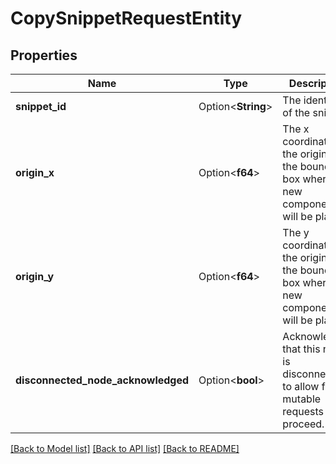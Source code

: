 # CopySnippetRequestEntity

## Properties

Name | Type | Description | Notes
------------ | ------------- | ------------- | -------------
**snippet_id** | Option<**String**> | The identifier of the snippet. | [optional]
**origin_x** | Option<**f64**> | The x coordinate of the origin of the bounding box where the new components will be placed. | [optional]
**origin_y** | Option<**f64**> | The y coordinate of the origin of the bounding box where the new components will be placed. | [optional]
**disconnected_node_acknowledged** | Option<**bool**> | Acknowledges that this node is disconnected to allow for mutable requests to proceed. | [optional]

[[Back to Model list]](../README.md#documentation-for-models) [[Back to API list]](../README.md#documentation-for-api-endpoints) [[Back to README]](../README.md)


